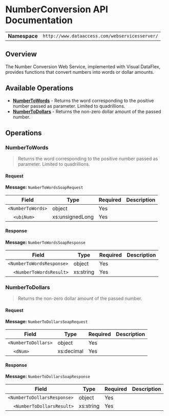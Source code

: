 # NumberConversion API Documentation

| | |
|---|---|
| **Namespace** | `http://www.dataaccess.com/webservicesserver/` |

## Overview

The Number Conversion Web Service, implemented with Visual DataFlex, provides functions that convert numbers into words or dollar amounts.

## Available Operations

- **[NumberToWords](#numbertowords)** - Returns the word corresponding to the positive number passed as parameter. Limited to quadrillions.
- **[NumberToDollars](#numbertodollars)** - Returns the non-zero dollar amount of the passed number.

## Operations

### NumberToWords

> Returns the word corresponding to the positive number passed as parameter. Limited to quadrillions.

#### Request

**Message:** `NumberToWordsSoapRequest`

| Field | Type | Required | Description |
|-------|------|----------|-------------|
| `<NumberToWords>` | object | Yes |  |
| &nbsp;&nbsp;&nbsp;&nbsp;`<ubiNum>` | xs:unsignedLong | Yes |  |

#### Response

**Message:** `NumberToWordsSoapResponse`

| Field | Type | Required | Description |
|-------|------|----------|-------------|
| `<NumberToWordsResponse>` | object | Yes |  |
| &nbsp;&nbsp;&nbsp;&nbsp;`<NumberToWordsResult>` | xs:string | Yes |  |


### NumberToDollars

> Returns the non-zero dollar amount of the passed number.

#### Request

**Message:** `NumberToDollarsSoapRequest`

| Field | Type | Required | Description |
|-------|------|----------|-------------|
| `<NumberToDollars>` | object | Yes |  |
| &nbsp;&nbsp;&nbsp;&nbsp;`<dNum>` | xs:decimal | Yes |  |

#### Response

**Message:** `NumberToDollarsSoapResponse`

| Field | Type | Required | Description |
|-------|------|----------|-------------|
| `<NumberToDollarsResponse>` | object | Yes |  |
| &nbsp;&nbsp;&nbsp;&nbsp;`<NumberToDollarsResult>` | xs:string | Yes |  |



